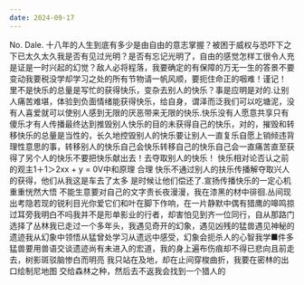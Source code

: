 ```yaml
---
date: 2024-09-17
---
```


No.
Dale.
十八年的人生到底有多少是由自由的意志掌握？被困于威权与恐吓下之下已太久太久我是否有见过光明？是否有忘记光明了，自由的感觉怎样工很令人充是证是一时兴起的幻觉？敌人必将程落，我要确定的有保障的万无一生的答景不要变动我要税没学却学习之处的所有节物请一帆风顺，要扼住命正的咽难！谨记！
里不是快乐的总量是写忙的获得快乐，变杂去别人的快乐？事是应明是对的.让别人痛苦难堪，体验到负面情绪能获得快乐，给自身，谓泽而泛我们可以吃塘泥，没有人喜爱就可以使别人感到无限的厌恶带来无限的快乐.快乐没有人愿意共享只有傻乐才有人传播最终达到推毁别人快乐的目的未获得自己的快乐，对的，摧毁和转移快乐的总量是当性的，长久地控毁别人的快乐要让别人一直复乐自愿上销倾违背理性意思的事，转移别人的快乐自己会快乐转移自己的快乐自己会一直痛苦直至获得了另个人的快乐不要把快乐献出去！去夺取别人的快乐！
快乐相对论否认之前的观主1＋1＞2xx + y = 0V中和原理 合理
快乐不通过别人的扶乐传播解夺取兴人的获得，他们从我这是车去了太多
是时候让他们偿还了.宣扬传播快乐的一定心机重重恍然大悟
不能生意要对自己的文字责长夜漫漫，我在漆黑的材中徘徊.丛间现出考隐若现的锐利目光你爱它们和叶在脚下作响，在一片静默中偶有猎鹰的嗥鸣掠过耳旁我明白不吗我并不是形单影业的行者，却害怕见到齐一位同行，自从那路门选择了丛林我已走过一个多年头，我遇见奇开的幻象，遇见凶残的猛兽遇见神秘的遗迹我从幻象中领悟从猛曾处学习从遗远中感受，幻象会扼杀人的心智我学■件多猛兽要用兽语交谈遗迹尚有未进入的宏道，我的身上遍布伤痕却不得已悲向且前走去，树影斑驳脑惨白而明亮 我只站在及地，却在止间穿梭曲折，我要在密林的出口绘制尼地图 交给森林之种，然后去不返我会找到一个猎人的
